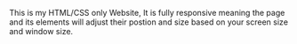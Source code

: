 This is my HTML/CSS only Website, It is fully responsive meaning the page and its elements will adjust their postion and size based on your screen size and window size.
